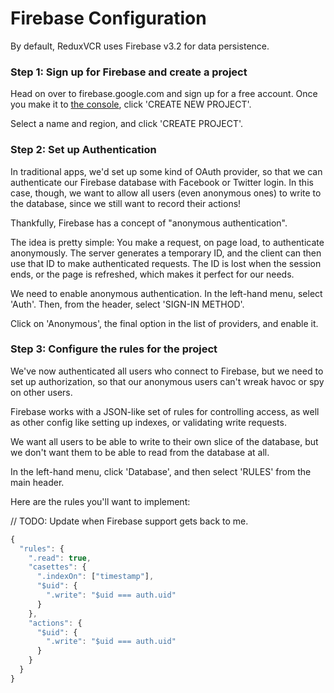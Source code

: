 # Firebase Configuration

By default, ReduxVCR uses Firebase v3.2 for data persistence.



### Step 1: Sign up for Firebase and create a project

Head on over to firebase.google.com and sign up for a free account. Once you make it to [the console](https://console.firebase.google.com/), click 'CREATE NEW PROJECT'.

Select a name and region, and click 'CREATE PROJECT'.



### Step 2: Set up Authentication

In traditional apps, we'd set up some kind of OAuth provider, so that we can authenticate our Firebase database with Facebook or Twitter login. In this case, though, we want to allow all users (even anonymous ones) to write to the database, since we still want to record their actions!

Thankfully, Firebase has a concept of "anonymous authentication".

The idea is pretty simple: You make a request, on page load, to authenticate anonymously. The server generates a temporary ID, and the client can then use that ID to make authenticated requests. The ID is lost when the session ends, or the page is refreshed, which makes it perfect for our needs.

We need to enable anonymous authentication. In the left-hand menu, select 'Auth'. Then, from the header, select 'SIGN-IN METHOD'.

Click on 'Anonymous', the final option in the list of providers, and enable it.



### Step 3: Configure the rules for the project

We've now authenticated all users who connect to Firebase, but we need to set up authorization, so that our anonymous users can't wreak havoc or spy on other users.

Firebase works with a JSON-like set of rules for controlling access, as well as other config like setting up indexes, or validating write requests.

We want all users to be able to write to their own slice of the database, but we don't want them to be able to read from the database at all.

In the left-hand menu, click 'Database', and then select 'RULES' from the main header.

Here are the rules you'll want to implement:

// TODO: Update when Firebase support gets back to me.

```js
{
  "rules": {
    ".read": true,
    "casettes": {
      ".indexOn": ["timestamp"],
      "$uid": {
        ".write": "$uid === auth.uid"
      }
    },
    "actions": {
      "$uid": {
        ".write": "$uid === auth.uid"
      }
    }
  }
}
```
